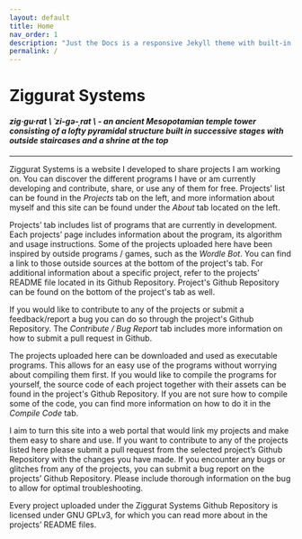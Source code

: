 ```yaml
---
layout: default
title: Home
nav_order: 1
description: "Just the Docs is a responsive Jekyll theme with built-in search that is easily customizable and hosted on GitHub Pages."
permalink: /
---
```


# Ziggurat Systems

#### *zig·gu·rat \ ˈzi-gə-ˌrat  \ - an ancient Mesopotamian temple tower consisting of a lofty pyramidal structure built in successive stages with outside staircases and a shrine at the top*

---

Ziggurat Systems is a website I developed to share projects I am working on. You can discover the different programs I have or am currently developing and contribute, share, or use any of them for free. Projects’ list can be found in the *Projects* tab on the left, and more information about myself and this site can be found under the *About* tab located on the left.

Projects’ tab includes list of programs that are currently in development. Each projects’ page includes information about the program, its algorithm and usage instructions. Some of the projects uploaded here have been inspired by outside programs / games, such as the *Wordle Bot*. You can find a link to those outside sources at the bottom of the project's tab. For additional information about a specific project, refer to the projects’ README file located in its Github Repository. Project's Github Repository can be found on the bottom of the project's tab as well.

If you would like to contribute to any of the projects or submit a feedback/report a bug you can do so through the project's Github Repository. The *Contribute / Bug Report* tab includes more information on how to submit a pull request in Github.

The projects uploaded here can be downloaded and used as executable programs. This allows for an easy use of the programs without worrying about compiling them first. If you would like to compile the programs for yourself, the source code of each project together with their assets can be found in the project's Github Repository. If you are not sure how to compile some of the code, you can find more information on how to do it in the *Compile Code* tab.

I aim to turn this site into a web portal that would link my projects and make them easy to share and use. If you want to contribute to any of the projects listed here please submit a pull request from the selected project’s Github Repository with the changes you have made. If you encounter any bugs or glitches from any of the projects, you can submit a bug report on the projects’ Github Repository. Please include thorough information on the bug to allow for optimal troubleshooting.

Every project uploaded under the Ziggurat Systems Github Repository is licensed under GNU GPLv3, for which you can read more about in the projects’ README files.
